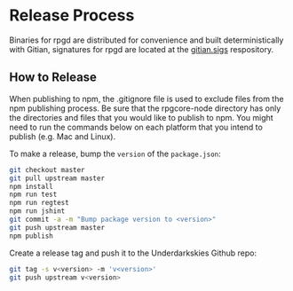 # Release Process

Binaries for rpgd are distributed for convenience and built deterministically with Gitian, signatures for rpgd are located at the [gitian.sigs](https://github.com/RPGCoin/gitian.sigs) respository.

## How to Release

When publishing to npm, the .gitignore file is used to exclude files from the npm publishing process. Be sure that the rpgcore-node directory has only the directories and files that you would like to publish to npm. You might need to run the commands below on each platform that you intend to publish (e.g. Mac and Linux).

To make a release, bump the `version` of the `package.json`:

```bash
git checkout master
git pull upstream master
npm install
npm run test
npm run regtest
npm run jshint
git commit -a -m "Bump package version to <version>"
git push upstream master
npm publish
```

Create a release tag and push it to the Underdarkskies Github repo:

```bash
git tag -s v<version> -m 'v<version>'
git push upstream v<version>
```
